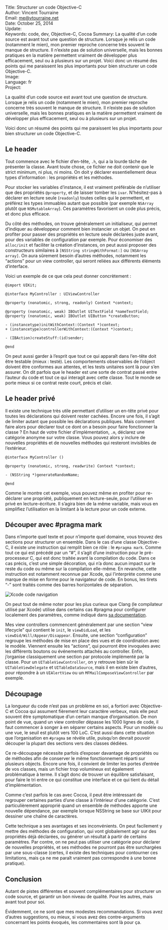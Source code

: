 Title:    Structurer un code Objective-C  
Author:   Vincent Tourraine  
Email:    me@vtourraine.net  
Date:     October 25, 2014  
Update:   
Keywords: code, dev, Objective-C, Cocoa
Summary:  La qualité d’un code source est avant tout une question de structure. Lorsque je relis un code (notamment le mien), mon premier reproche concerne très souvent le manque de structure. Il n’existe pas de solution universelle, mais les bonnes pratiques en la matière permettent vraiment de développer plus efficacement, seul ou à plusieurs sur un projet. Voici donc un résumé des points qui me paraissent les plus importants pour bien structurer un code Objective-C.  
Image:    
Language: fr  
Project:    

La qualité d’un code source est avant tout une question de structure. Lorsque je relis un code (notamment le mien), mon premier reproche concerne très souvent le manque de structure. Il n’existe pas de solution universelle, mais les bonnes pratiques en la matière permettent vraiment de développer plus efficacement, seul ou à plusieurs sur un projet. 

Voici donc un résumé des points qui me paraissent les plus importants pour bien structurer un code Objective-C.


## Le header

Tout commence avec le fichier d’en-tête, `.h`, qui a la lourde tâche de présenter la classe. Avant toute chose, ce fichier ne doit contenir que le strict minimum, ni plus, ni moins. On doit y déclarer essentiellement deux types d’information : les propriétés et les méthodes.

Pour stocker les variables d’instance, il est vraiment préférable de n’utiliser que des propriétés `@property`, et de laisser tomber les `ivar`. N’hésitez-pas à déclarer en lecture seule (`readonly`) toutes celles qui le permettent, et préférez les types immuables autant que possible (par exemple `NSArray` plutôt que `NSMutableArray`). Ces paramètres favorisent un code plus précis, et donc plus efficace.

Du côté des méthodes, on trouve généralement un initialiseur, qui permet d’indiquer au développeur comment bien instancier un objet. On peut en profiter pour passer des propriétés en lecture seule déclarées juste avant, pour des variables de configuration par exemple. Pour économiser des `alloc/init` et faciliter la création d’instances, on peut aussi proposer des constructeurs similaires à `[NSString stringWithFormat:]` ou `[NSArray array]`. On aura sûrement besoin d’autres méthodes, notamment les “actions” pour un view controller, qui seront reliées aux différents éléments d’interface.

Voici un exemple de ce que cela peut donner concrètement :

``` objc
@import UIKit;

@interface MyController : UIViewController

@property (nonatomic, strong, readonly) Context *context;

@property (nonatomic, weak) IBOutlet UITextField *nameTextField;
@property (nonatomic, weak) IBOutlet UIButton *createButton;

- (instancetype)initWithContext:(Context *)context;
+ (instancetype)controllerWithContext:(Context *)context;

- (IBAction)createStuff:(id)sender;

@end
```

On peut aussi garder à l’esprit que tout ce qui apparaît dans l’en-tête doit être testable (mieux : testé). Les comportements observables de l’object doivent être conformes aux attentes, et les tests unitaires sont là pour s’en assurer. On dit parfois que le header est une sorte de contrat passé entre l’auteur du code et tout ce qui interagit avec cette classe. Tout le monde se porte mieux si ce contrat reste court, précis et clair.


## Le header privé

Il existe une technique très utile permettant d’utiliser un en-tête privé pour toutes les déclarations qui doivent rester cachées. Encore une fois, il s’agit de limiter autant que possible les déclarations publiques. Mais comment faire alors pour déclarer tout ce dont on a besoin pour faire fonctionner la classe ? En haut de votre fichier d’implémentation, `.m`, déclarez une catégorie anonyme sur votre classe. Vous pouvez alors y inclure de nouvelles propriétés et de nouvelles méthodes qui resteront invisibles de l’extérieur.

``` objc
@interface MyController ()

@property (nonatomic, strong, readwrite) Context *context;

- (NSString *)generateRandomName;

@end
```

Comme le montre cet exemple, vous pouvez même en profiter pour re-déclarer une propriété, publiquement en lecture-seule, pour l’utiliser en privé en lecture-écriture. Il s’agira bien de la même variable, mais vous en simplifiez l’utilisation en la limitant à la lecture pour un code externe.


## Découper avec #pragma mark

Dans n’importe quel texte et pour n’importe quel domaine, vous trouvez des sections pour structurer un ensemble. Dans le cas d’une classe Objective-C, il existe une instruction qui remplit bien ce rôle : le `#pragma mark`. Comme tout ce qui est précédé par un “#”, il s’agit d’une instruction pour le pré-processeur C, qui est donc traitée avant la compilation du code. Dans ce cas précis, c’est une simple décoration, qui n’a donc aucun impact sur le reste du code ou même sur la compilation elle-même. En revanche, cette instruction est notamment reconnue par Xcode, qui l’interprète comme une marque de mise en forme pour le navigateur de code. En bonus, les tirets “-” sont traités comme des barres horizontales de séparation.

![Xcode code navigation][Xcode navigation]

On peut tout de même noter pour les plus curieux que Clang (le compilateur utilisé par Xcode) utilise dans certains cas #pragma pour configurer localement des paramètres, comme indiqué dans [sa documentation][LLVM Pragmas].

Mes view controllers commencent généralement par une section “view lifecycle” qui contient le `init`, le `viewDidLoad`, et les `viewDid/Will/Appear/Disappear`. Ensuite, une section “configuration” regroupe les méthodes de mise en place des vues et de coordination avec le modèle. Viennent ensuite les “actions”, qui pourront être invoquées avec les différents boutons ou événements attachés au controller. Enfin, j’organise classiquement une section par protocole implémenté par la classe. Pour un `UITableViewController`, on y retrouve bien sûr le `UITableViewDelegate` et `UITableDataSource`, mais il en existe bien d’autres, pour répondre à un `UIAlertView` ou un `MFMailComposeViewController` par exemple.

## Découpage

La longueur du code n’est pas un problème en soi, a fortiori avec Objective-C et Cocoa qui assument fièrement leur caractère verbeux, mais elle peut souvent être symptomatique d’un certain manque d’organisation. De mon point de vue, quand un view controller dépasse les 1000 lignes de code, il faut commencer à songer à en séparer certains aspects. Pour un modèle ou une vue, le seuil est plutôt vers 100 LoC. C’est aussi dans cette situation que l’organisation en `#pragma` se révèle utile, puisqu’on devrait pouvoir découper la plupart des sections vers des classes dédiées.

Ce re-découpage nécessite parfois d’exposer davantage de propriétés ou de méthodes afin de conserver le même fonctionnement réparti sur plusieurs objects. Encore une fois, il convient de limiter les portes d’entrée de vos classes, mais un fichier trop volumineux est également problématique à terme. Il s’agit donc de trouver un équilibre satisfaisant, pour faire le tri entre ce qui constitue une interface et ce qui tient du détail d’implémentation.

Comme c’est parfois le cas avec Cocoa, il peut être intéressant de regrouper certaines parties d’une classe à l’intérieur d’une catégorie. C’est particulièrement approprié quand un ensemble de méthodes apporte une nouvelle dépendance, par exemple lorsque NSString se base sur UIKit pour dessiner une chaîne de caractères.

Cette technique a ses avantages et ses inconvénients. On peut facilement y mettre des méthodes de configuration, qui vont globalement agir sur des propriétés déjà déclarées, ou générer un résultat à partir de certains paramètres. Par contre, on ne peut pas utiliser une catégorie pour déclarer de nouvelles propriétés, et ses méthodes ne pourront pas être surchargées par une sous-classe (certes, il existe des techniques pour contourner ces limitations, mais ça ne me paraît vraiment pas correspondre à une bonne pratique).


## Conclusion

Autant de pistes différentes et souvent complémentaires pour structurer un code source, et garantir un bon niveau de qualité. Pour les autres, mais avant tout pour soi.

Évidemment, ce ne sont que mes modestes recommandations. Si vous avez d’autres suggestions, ou mieux, si vous avez des contre-arguments concernant les points évoqués, les commentaires sont là pour ça.


[Xcode navigation]: http://www.vtourraine.net/blog/img/structure-code-objective-c/xcode-navigation.png
[LLVM Pragmas]:     http://clang.llvm.org/docs/UsersManual.html#controlling-diagnostics-via-pragmas